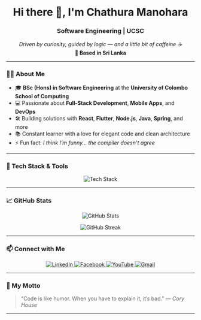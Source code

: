 <h1 align="center">Hi there 👋, I'm Chathura Manohara</h1>
<h3 align="center">Software Engineering | UCSC</h3>

<p align="center">
  <em>Driven by curiosity, guided by logic — and a little bit of caffeine ☕</em><br/>
  <strong>📍 Based in Sri Lanka</strong>
</p>

---

### 🧑‍🎓 About Me

- 🎓 **BSc (Hons) in Software Engineering** at the **University of Colombo School of Computing**
- 💻 Passionate about **Full-Stack Development**, **Mobile Apps**, and **DevOps**
- 🛠️ Building solutions with **React**, **Flutter**, **Node.js**, **Java**, **Spring**, and more
- 📚 Constant learner with a love for elegant code and clean architecture
- ⚡ Fun fact: _I think I’m funny... the compiler doesn’t agree_

---

### 🧰 Tech Stack & Tools

<p align="center">
  <img src="https://skillicons.dev/icons?i=c,cpp,java,python,php,js,ts,html,css,react,flutter,dart,android,bootstrap,nodejs,spring,mysql,mongodb,mariadb,git,linux,figma,ai,ps,arduino" alt="Tech Stack" />
</p>

---

### 📈 GitHub Stats

<p align="center">
  <img src="https://github-readme-stats.vercel.app/api?username=chathura99&show_icons=true&theme=radical" alt="GitHub Stats" />
</p>

<p align="center">
  <img src="https://github-readme-streak-stats.herokuapp.com/?user=chathura99&theme=radical" alt="GitHub Streak" />
</p>

---

### 📫 Connect with Me

<p align="center">
  <a href="https://www.linkedin.com/in/chathura-manohara-679b331a4/" target="_blank">
    <img src="https://skillicons.dev/icons?i=linkedin" alt="LinkedIn" />
  </a>
  <a href="https://www.facebook.com/chathura.manohara.99/" target="_blank">
    <img src="https://skillicons.dev/icons?i=facebook" alt="Facebook" />
  </a>
  <a href="https://www.youtube.com/channel/UCQq-pCWQE5PykO1296VlXVg" target="_blank">
    <img src="https://skillicons.dev/icons?i=youtube" alt="YouTube" />
  </a>
  <a href="mailto:chathura.manoharas@gmail.com">
    <img src="https://skillicons.dev/icons?i=gmail" alt="Gmail" />
  </a>
</p>

---

### 🚀 My Motto

> “Code is like humor. When you have to explain it, it’s bad.” — *Cory House*

---

